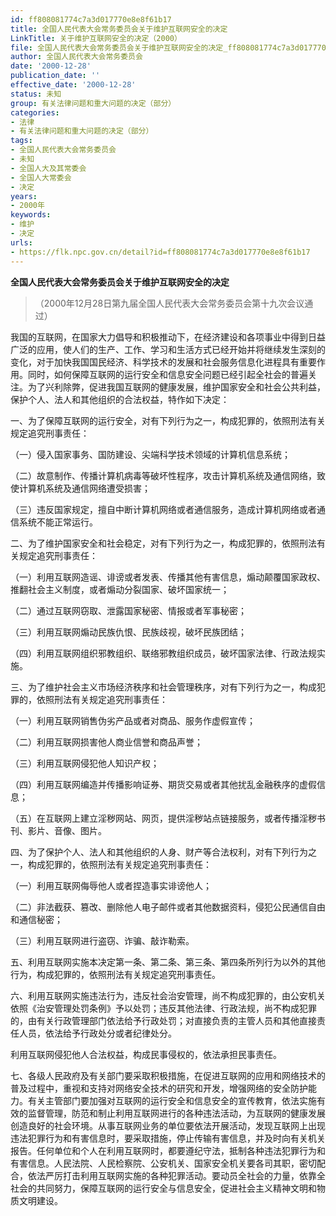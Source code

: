 ```yaml
---
id: ff808081774c7a3d017770e8e8f61b17
title: 全国人民代表大会常务委员会关于维护互联网安全的决定
LinkTitle: 关于维护互联网安全的决定（2000）
file: 全国人民代表大会常务委员会关于维护互联网安全的决定_ff808081774c7a3d017770e8e8f61b17.docx
author: 全国人民代表大会常务委员会
date: '2000-12-28'
publication_date: ''
effective_date: '2000-12-28'
status: 未知
group: 有关法律问题和重大问题的决定（部分）
categories:
- 法律
- 有关法律问题和重大问题的决定（部分）
tags:
- 全国人民代表大会常务委员会
- 未知
- 全国人大及其常委会
- 全国人大常委会
- 决定
years:
- 2000年
keywords:
- 维护
- 决定
urls:
- https://flk.npc.gov.cn/detail?id=ff808081774c7a3d017770e8e8f61b17
---
```


**全国人民代表大会常务委员会关于维护互联网安全的决定**

> （2000年12月28日第九届全国人民代表大会常务委员会第十九次会议通过）

我国的互联网，在国家大力倡导和积极推动下，在经济建设和各项事业中得到日益广泛的应用，使人们的生产、工作、学习和生活方式已经开始并将继续发生深刻的变化，对于加快我国国民经济、科学技术的发展和社会服务信息化进程具有重要作用。同时，如何保障互联网的运行安全和信息安全问题已经引起全社会的普遍关注。为了兴利除弊，促进我国互联网的健康发展，维护国家安全和社会公共利益，保护个人、法人和其他组织的合法权益，特作如下决定：

一、为了保障互联网的运行安全，对有下列行为之一，构成犯罪的，依照刑法有关规定追究刑事责任：

（一）侵入国家事务、国防建设、尖端科学技术领域的计算机信息系统；

（二）故意制作、传播计算机病毒等破坏性程序，攻击计算机系统及通信网络，致使计算机系统及通信网络遭受损害；

（三）违反国家规定，擅自中断计算机网络或者通信服务，造成计算机网络或者通信系统不能正常运行。

二、为了维护国家安全和社会稳定，对有下列行为之一，构成犯罪的，依照刑法有关规定追究刑事责任：

（一）利用互联网造谣、诽谤或者发表、传播其他有害信息，煽动颠覆国家政权、推翻社会主义制度，或者煽动分裂国家、破坏国家统一；

（二）通过互联网窃取、泄露国家秘密、情报或者军事秘密；

（三）利用互联网煽动民族仇恨、民族歧视，破坏民族团结；

（四）利用互联网组织邪教组织、联络邪教组织成员，破坏国家法律、行政法规实施。

三、为了维护社会主义市场经济秩序和社会管理秩序，对有下列行为之一，构成犯罪的，依照刑法有关规定追究刑事责任：

（一）利用互联网销售伪劣产品或者对商品、服务作虚假宣传；

（二）利用互联网损害他人商业信誉和商品声誉；

（三）利用互联网侵犯他人知识产权；

（四）利用互联网编造并传播影响证券、期货交易或者其他扰乱金融秩序的虚假信息；

（五）在互联网上建立淫秽网站、网页，提供淫秽站点链接服务，或者传播淫秽书刊、影片、音像、图片。

四、为了保护个人、法人和其他组织的人身、财产等合法权利，对有下列行为之一，构成犯罪的，依照刑法有关规定追究刑事责任：

（一）利用互联网侮辱他人或者捏造事实诽谤他人；

（二）非法截获、篡改、删除他人电子邮件或者其他数据资料，侵犯公民通信自由和通信秘密；

（三）利用互联网进行盗窃、诈骗、敲诈勒索。

五、利用互联网实施本决定第一条、第二条、第三条、第四条所列行为以外的其他行为，构成犯罪的，依照刑法有关规定追究刑事责任。

六、利用互联网实施违法行为，违反社会治安管理，尚不构成犯罪的，由公安机关依照《治安管理处罚条例》予以处罚；违反其他法律、行政法规，尚不构成犯罪的，由有关行政管理部门依法给予行政处罚；对直接负责的主管人员和其他直接责任人员，依法给予行政处分或者纪律处分。

利用互联网侵犯他人合法权益，构成民事侵权的，依法承担民事责任。

七、各级人民政府及有关部门要采取积极措施，在促进互联网的应用和网络技术的普及过程中，重视和支持对网络安全技术的研究和开发，增强网络的安全防护能力。有关主管部门要加强对互联网的运行安全和信息安全的宣传教育，依法实施有效的监督管理，防范和制止利用互联网进行的各种违法活动，为互联网的健康发展创造良好的社会环境。从事互联网业务的单位要依法开展活动，发现互联网上出现违法犯罪行为和有害信息时，要采取措施，停止传输有害信息，并及时向有关机关报告。任何单位和个人在利用互联网时，都要遵纪守法，抵制各种违法犯罪行为和有害信息。人民法院、人民检察院、公安机关、国家安全机关要各司其职，密切配合，依法严厉打击利用互联网实施的各种犯罪活动。要动员全社会的力量，依靠全社会的共同努力，保障互联网的运行安全与信息安全，促进社会主义精神文明和物质文明建设。
